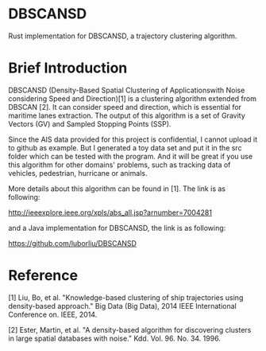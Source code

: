 # DBSCANSD
Rust implementation for DBSCANSD, a trajectory clustering algorithm.

# Brief Introduction

DBSCANSD (Density-Based Spatial Clustering of Applicationswith Noise considering Speed and Direction)[1] is a clustering algorithm extended from DBSCAN [2]. It can consider speed and direction, which is essential for maritime lanes extraction. The output of this algorithm is a set of Gravity Vectors (GV) and  Sampled Stopping Points (SSP). 

Since the AIS data provided for this project is confidential, I cannot upload it to github as example. But I generated a toy data set and put it in the src folder which can be tested with the program. And it will be great if you use this algorithm for other domains' problems, such as tracking data of vehicles, pedestrian, hurricane or animals. 

More details about this algorithm can be found in [1]. The link is as following:

http://ieeexplore.ieee.org/xpls/abs_all.jsp?arnumber=7004281

and a Java implementation for DBSCANSD, the link is as following:

https://github.com/luborliu/DBSCANSD

# Reference
[1] Liu, Bo, et al. "Knowledge-based clustering of ship trajectories using density-based approach." Big Data (Big Data), 2014 IEEE International Conference on. IEEE, 2014.

[2] Ester, Martin, et al. "A density-based algorithm for discovering clusters in large spatial databases with noise." Kdd. Vol. 96. No. 34. 1996.